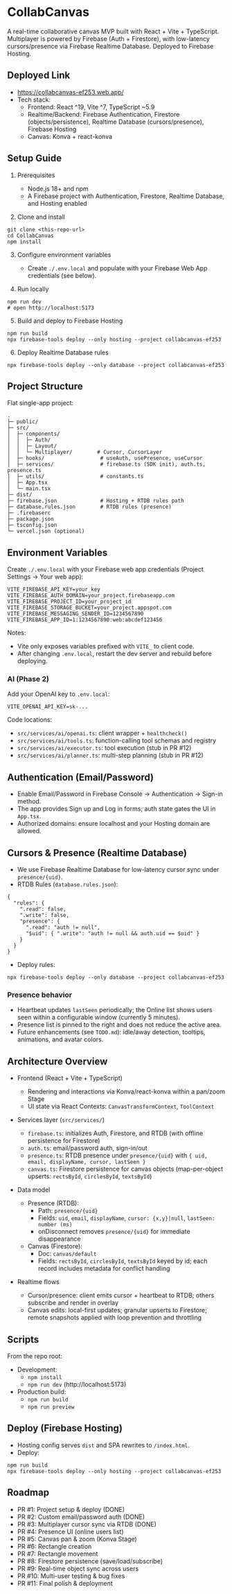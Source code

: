 # CollabCanvas

A real-time collaborative canvas MVP built with React + Vite + TypeScript. Multiplayer is powered by Firebase (Auth + Firestore), with low-latency cursors/presence via Firebase Realtime Database. Deployed to Firebase Hosting.

## Deployed Link

- https://collabcanvas-ef253.web.app/
- Tech stack:
  - Frontend: React ^19, Vite ^7, TypeScript ~5.9
  - Realtime/Backend: Firebase Authentication, Firestore (objects/persistence), Realtime Database (cursors/presence), Firebase Hosting
  - Canvas: Konva + react-konva

## Setup Guide

1) Prerequisites
   - Node.js 18+ and npm
   - A Firebase project with Authentication, Firestore, Realtime Database, and Hosting enabled

2) Clone and install
```
git clone <this-repo-url>
cd CollabCanvas
npm install
```

3) Configure environment variables
   - Create `./.env.local` and populate with your Firebase Web App credentials (see below).

4) Run locally
```
npm run dev
# open http://localhost:5173
```

5) Build and deploy to Firebase Hosting
```
npm run build
npx firebase-tools deploy --only hosting --project collabcanvas-ef253
```

6) Deploy Realtime Database rules
```
npx firebase-tools deploy --only database --project collabcanvas-ef253
```

## Project Structure

Flat single-app project:

```
.
├─ public/
├─ src/
│  ├─ components/
│  │  ├─ Auth/
│  │  ├─ Layout/
│  │  └─ Multiplayer/        # Cursor, CursorLayer
│  ├─ hooks/                  # useAuth, usePresence, useCursor
│  ├─ services/               # firebase.ts (SDK init), auth.ts, presence.ts
│  ├─ utils/                  # constants.ts
│  ├─ App.tsx
│  └─ main.tsx
├─ dist/
├─ firebase.json              # Hosting + RTDB rules path
├─ database.rules.json        # RTDB rules (presence)
├─ .firebaserc
├─ package.json
├─ tsconfig.json
└─ vercel.json (optional)
```

## Environment Variables

Create `./.env.local` with your Firebase web app credentials (Project Settings → Your web app):

```
VITE_FIREBASE_API_KEY=your_key
VITE_FIREBASE_AUTH_DOMAIN=your_project.firebaseapp.com
VITE_FIREBASE_PROJECT_ID=your_project_id
VITE_FIREBASE_STORAGE_BUCKET=your_project.appspot.com
VITE_FIREBASE_MESSAGING_SENDER_ID=1234567890
VITE_FIREBASE_APP_ID=1:1234567890:web:abcdef123456
```

Notes:
- Vite only exposes variables prefixed with `VITE_` to client code.
- After changing `.env.local`, restart the dev server and rebuild before deploying.

### AI (Phase 2)

Add your OpenAI key to `.env.local`:

```
VITE_OPENAI_API_KEY=sk-...
```

Code locations:
- `src/services/ai/openai.ts`: client wrapper + `healthcheck()`
- `src/services/ai/tools.ts`: function-calling tool schemas and registry
- `src/services/ai/executor.ts`: tool execution (stub in PR #12)
- `src/services/ai/planner.ts`: multi-step planning (stub in PR #12)

## Authentication (Email/Password)

- Enable Email/Password in Firebase Console → Authentication → Sign-in method.
- The app provides Sign up and Log in forms; auth state gates the UI in `App.tsx`.
- Authorized domains: ensure localhost and your Hosting domain are allowed.

## Cursors & Presence (Realtime Database)

- We use Firebase Realtime Database for low-latency cursor sync under `presence/{uid}`.
- RTDB Rules (`database.rules.json`):
```
{
  "rules": {
    ".read": false,
    ".write": false,
    "presence": {
      ".read": "auth != null",
      "$uid": { ".write": "auth != null && auth.uid == $uid" }
    }
  }
}
```
- Deploy rules:
```
npx firebase-tools deploy --only database --project collabcanvas-ef253
```

### Presence behavior
- Heartbeat updates `lastSeen` periodically; the Online list shows users seen within a configurable window (currently 5 minutes).
- Presence list is pinned to the right and does not reduce the active area.
- Future enhancements (see `TODO.md`): idle/away detection, tooltips, animations, and avatar colors.

## Architecture Overview

- Frontend (React + Vite + TypeScript)
  - Rendering and interactions via Konva/react-konva within a pan/zoom Stage
  - UI state via React Contexts: `CanvasTransformContext`, `ToolContext`

- Services layer (`src/services/`)
  - `firebase.ts`: initializes Auth, Firestore, and RTDB (with offline persistence for Firestore)
  - `auth.ts`: email/password auth, sign-in/out
  - `presence.ts`: RTDB presence under `presence/{uid}` with `{ uid, email, displayName, cursor, lastSeen }`
  - `canvas.ts`: Firestore persistence for canvas objects (map-per-object upserts: `rectsById`, `circlesById`, `textsById`)

- Data model
  - Presence (RTDB):
    - Path: `presence/{uid}`
    - Fields: `uid`, `email`, `displayName`, `cursor: {x,y}|null`, `lastSeen: number (ms)`
    - onDisconnect removes `presence/{uid}` for immediate disappearance
  - Canvas (Firestore):
    - Doc: `canvas/default`
    - Fields: `rectsById`, `circlesById`, `textsById` keyed by id; each record includes metadata for conflict handling

- Realtime flows
  - Cursor/presence: client emits cursor + heartbeat to RTDB; others subscribe and render in overlay
  - Canvas edits: local-first updates; granular upserts to Firestore; remote snapshots applied with loop prevention and throttling

## Scripts

From the repo root:

- Development:
  - `npm install`
  - `npm run dev` (http://localhost:5173)
- Production build:
  - `npm run build`
  - `npm run preview`

## Deploy (Firebase Hosting)

- Hosting config serves `dist` and SPA rewrites to `/index.html`.
- Deploy:
```
npm run build
npx firebase-tools deploy --only hosting --project collabcanvas-ef253
```

## Roadmap

- PR #1: Project setup & deploy (DONE)
- PR #2: Custom email/password auth (DONE)
- PR #3: Multiplayer cursor sync via RTDB (DONE)
- PR #4: Presence UI (online users list)
- PR #5: Canvas pan & zoom (Konva Stage)
- PR #6: Rectangle creation
- PR #7: Rectangle movement
- PR #8: Firestore persistence (save/load/subscribe)
- PR #9: Real-time object sync across users
- PR #10: Multi-user testing & bug fixes
- PR #11: Final polish & deployment
